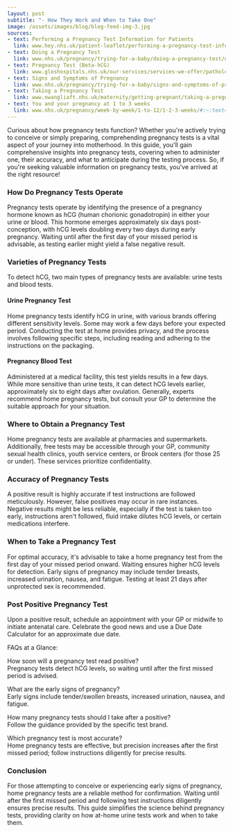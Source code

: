 ```yaml
---
layout: post
subtitle: "- How They Work and When to Take One"
image: /assets/images/blog/blog-feed-img-3.jpg
sources:
- text: Performing a Pregnancy Test Information for Patients
  link: www.hey.nhs.uk/patient-leaflet/performing-a-pregnancy-test-information-for-patients/
- text: Doing a Pregnancy Test
  link: www.nhs.uk/pregnancy/trying-for-a-baby/doing-a-pregnancy-test/#:~:text=When%20you%20can%20do%20a,before%20you%20miss%20a%20period
- text: Pregnancy Test (Beta-hCG)
  link: www.gloshospitals.nhs.uk/our-services/services-we-offer/pathology/tests-and-investigations/pregnancy-test-beta-hcg/
- text: Signs and Symptoms of Pregnancy
  link: www.nhs.uk/pregnancy/trying-for-a-baby/signs-and-symptoms-of-pregnancy/
- text: Taking a Pregnancy Test
  link: www.nwangliaft.nhs.uk/maternity/getting-pregnant/taking-a-pregnancy-test/
- text: You and your pregnancy at 1 to 3 weeks
  link: www.nhs.uk/pregnancy/week-by-week/1-to-12/1-2-3-weeks/#:~:text=within%2024%20hours%20of%20ovulationwomb%20%E2%80%93%20this%20is%20called%20implantation
---
```


Curious about how pregnancy tests function? Whether you're actively trying to conceive or simply preparing, comprehending pregnancy tests is a vital aspect of your journey into motherhood. In this guide, you'll gain comprehensive insights into pregnancy tests, covering when to administer one, their accuracy, and what to anticipate during the testing process. So, if you're seeking valuable information on pregnancy tests, you've arrived at the right resource!

### How Do Pregnancy Tests Operate
Pregnancy tests operate by identifying the presence of a pregnancy hormone known as hCG (human chorionic gonadotropin) in either your urine or blood. This hormone emerges approximately six days post-conception, with hCG levels doubling every two days during early pregnancy. Waiting until after the first day of your missed period is advisable, as testing earlier might yield a false negative result.

### Varieties of Pregnancy Tests
To detect hCG, two main types of pregnancy tests are available: urine tests and blood tests.

#### Urine Pregnancy Test
Home pregnancy tests identify hCG in urine, with various brands offering different sensitivity levels. Some may work a few days before your expected period. Conducting the test at home provides privacy, and the process involves following specific steps, including reading and adhering to the instructions on the packaging.

#### Pregnancy Blood Test
Administered at a medical facility, this test yields results in a few days. While more sensitive than urine tests, it can detect hCG levels earlier, approximately six to eight days after ovulation. Generally, experts recommend home pregnancy tests, but consult your GP to determine the suitable approach for your situation.

### Where to Obtain a Pregnancy Test
Home pregnancy tests are available at pharmacies and supermarkets. Additionally, free tests may be accessible through your GP, community sexual health clinics, youth service centers, or Brook centers (for those 25 or under). These services prioritize confidentiality.

### Accuracy of Pregnancy Tests
A positive result is highly accurate if test instructions are followed meticulously. However, false positives may occur in rare instances. Negative results might be less reliable, especially if the test is taken too early, instructions aren't followed, fluid intake dilutes hCG levels, or certain medications interfere.

### When to Take a Pregnancy Test
For optimal accuracy, it's advisable to take a home pregnancy test from the first day of your missed period onward. Waiting ensures higher hCG levels for detection. Early signs of pregnancy may include tender breasts, increased urination, nausea, and fatigue. Testing at least 21 days after unprotected sex is recommended.

### Post Positive Pregnancy Test
Upon a positive result, schedule an appointment with your GP or midwife to initiate antenatal care. Celebrate the good news and use a Due Date Calculator for an approximate due date.

FAQs at a Glance:

How soon will a pregnancy test read positive?  
Pregnancy tests detect hCG levels, so waiting until after the first missed period is advised.

What are the early signs of pregnancy?  
Early signs include tender/swollen breasts, increased urination, nausea, and fatigue.

How many pregnancy tests should I take after a positive?  
Follow the guidance provided by the specific test brand.

Which pregnancy test is most accurate?  
Home pregnancy tests are effective, but precision increases after the first missed period; follow instructions diligently for precise results.

### Conclusion
For those attempting to conceive or experiencing early signs of pregnancy, home pregnancy tests are a reliable method for confirmation. Waiting until after the first missed period and following test instructions diligently ensures precise results. This guide simplifies the science behind pregnancy tests, providing clarity on how at-home urine tests work and when to take them.